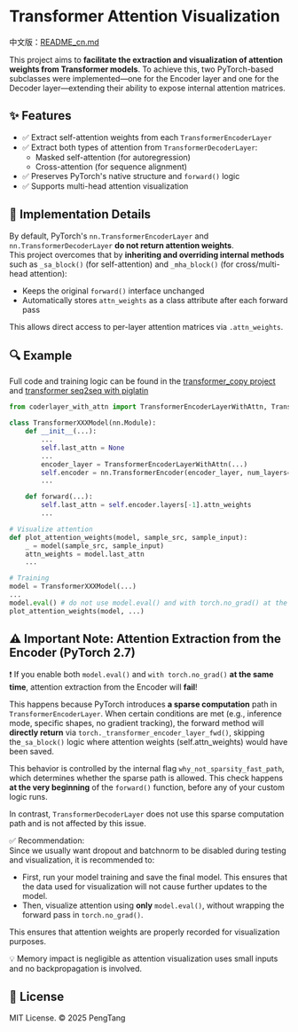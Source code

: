 # Transformer Attention Visualization
中文版：[README_cn.md](https://github.com/PengTang2025/transformer_customized/blob/main/README_cn.md)

This project aims to **facilitate the extraction and visualization of attention weights from Transformer models**. To achieve this, two PyTorch-based subclasses were implemented—one for the Encoder layer and one for the Decoder layer—extending their ability to expose internal attention matrices.

## ✨ Features

- ✅ Extract self-attention weights from each `TransformerEncoderLayer`
- ✅ Extract both types of attention from `TransformerDecoderLayer`:
  - Masked self-attention (for autoregression)
  - Cross-attention (for sequence alignment)
- ✅ Preserves PyTorch's native structure and `forward()` logic
- ✅ Supports multi-head attention visualization

## 🧩 Implementation Details

By default, PyTorch's `nn.TransformerEncoderLayer` and `nn.TransformerDecoderLayer` **do not return attention weights**.  
This project overcomes that by **inheriting and overriding internal methods** such as `_sa_block()` (for self-attention) and `_mha_block()` (for cross/multi-head attention):

- Keeps the original `forward()` interface unchanged  
- Automatically stores `attn_weights` as a class attribute after each forward pass

This allows direct access to per-layer attention matrices via `.attn_weights`.

## 🔍 Example

Full code and training logic can be found in the [transformer_copy project](https://github.com/PengTang2025/transformer_copy) and [transformer seq2seq with piglatin](https://github.com/PengTang2025/TransformerSeq2Seq-CopyTask-with-AttentionVis-CustomPigLatin)

```python
from coderlayer_with_attn import TransformerEncoderLayerWithAttn, TransformerDecoderLayerWithAttn

class TransformerXXXModel(nn.Module):
    def __init__(...):
        ...
        self.last_attn = None
        ...
        encoder_layer = TransformerEncoderLayerWithAttn(...)
        self.encoder = nn.TransformerEncoder(encoder_layer, num_layers=num_encoder_layers)
        ...

    def forward(...):
        self.last_attn = self.encoder.layers[-1].attn_weights
        ...

# Visualize attention
def plot_attention_weights(model, sample_src, sample_input):
    _ = model(sample_src, sample_input)
    attn_weights = model.last_attn
    ...

# Training
model = TransformerXXXModel(...)
...
model.eval() # do not use model.eval() and with torch.no_grad() at the same time, the reason is explained in Important Note
plot_attention_weights(model, ...)
```
## ⚠️ Important Note: Attention Extraction from the Encoder (PyTorch 2.7)
  
❗ If you enable both `model.eval()` and `with torch.no_grad()` **at the same time**, attention extraction from the Encoder will **fail**!  
  
This happens because PyTorch introduces **a sparse computation** path in `TransformerEncoderLayer`. When certain conditions are met (e.g., inference mode, specific shapes, no gradient tracking), the forward method will **directly return** via `torch._transformer_encoder_layer_fwd()`, skipping the`_sa_block()` logic where attention weights (self.attn_weights) would have been saved.  
  
This behavior is controlled by the internal flag `why_not_sparsity_fast_path`, which determines whether the sparse path is allowed. This check happens **at the very beginning** of the `forward()` function, before any of your custom logic runs.  
  
In contrast, `TransformerDecoderLayer` does not use this sparse computation path and is not affected by this issue.    
  
✅ Recommendation:  
Since we usually want dropout and batchnorm to be disabled during testing and visualization, it is recommended to:  
- First, run your model training and save the final model. This ensures that the data used for visualization will not cause further updates to the model.  
- Then, visualize attention using **only** `model.eval()`, without wrapping the forward pass in `torch.no_grad()`.  
  
This ensures that attention weights are properly recorded for visualization purposes.  
  
💡 Memory impact is negligible as attention visualization uses small inputs and no backpropagation is involved.  

## 📜 License
MIT License. © 2025 PengTang
